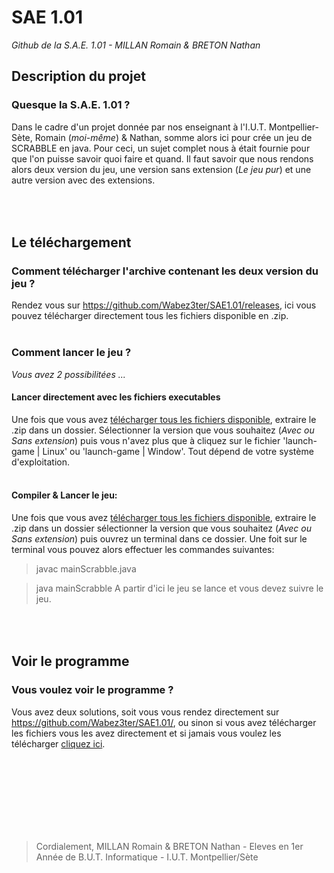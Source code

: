 # SAE 1.01
*Github de la S.A.E. 1.01 - MILLAN Romain & BRETON Nathan*
<br/>

## Description du projet
 ### Quesque la S.A.E. 1.01 ?
 Dans le cadre d'un projet donnée par nos enseignant à l'I.U.T. Montpellier-Sète, Romain (*moi-même*) & Nathan, somme alors ici pour crée un jeu de SCRABBLE en java. Pour ceci, un sujet complet nous à était fournie pour que l'on puisse savoir quoi faire et quand.  Il faut savoir que nous rendons alors deux version du jeu, une version sans extension (*Le jeu pur*) et une autre version avec des extensions.
 
## <br/><br/>Le téléchargement
 ### Comment télécharger l'archive contenant les deux version du jeu ?<br/>
 Rendez vous sur https://github.com/Wabez3ter/SAE1.01/releases, ici vous pouvez télécharger directement tous les fichiers disponible en .zip.
 <br/><br/>
 ### Comment lancer le jeu ? <br/>
 *Vous avez 2 possibilitées ...*
  #### Lancer directement avec les fichiers executables
  Une fois que vous avez [télécharger tous les fichiers disponible](https://github.com/Wabez3ter/SAE1.01/releases), extraire le .zip dans un dossier. Sélectionner la version que vous souhaitez (*Avec ou Sans extension*) puis vous n'avez plus que à cliquez sur le fichier 'launch-game | Linux' ou 'launch-game | Window'. Tout dépend de votre système d'exploitation.<br/><br/>
  #### Compiler & Lancer le jeu:
  Une fois que vous avez [télécharger tous les fichiers disponible](https://github.com/Wabez3ter/SAE1.01/releases), extraire le .zip dans un dossier sélectionner la version que vous souhaitez (*Avec ou Sans extension*) puis ouvrez un terminal dans ce dossier. Une foit sur le terminal vous pouvez alors effectuer les commandes suivantes:
  > javac mainScrabble.java

  > java mainScrabble
  A partir d'ici le jeu se lance et vous devez suivre le jeu.

## <br/><br/>Voir le programme
 ### Vous voulez voir le programme ?
 Vous avez deux solutions, soit vous vous rendez directement sur https://github.com/Wabez3ter/SAE1.01/, ou sinon si vous avez télécharger les fichiers vous les avez directement et si jamais vous voulez les télécharger [cliquez ici](https://github.com/Wabez3ter/SAE1.01/tree/master#comment-t%C3%A9l%C3%A9charger-larchive-contenant-les-deux-version-du-jeu-).





<br/><br/><br/><br/><br/><br/><br/>
> Cordialement, MILLAN Romain & BRETON Nathan - Eleves en 1er Année de B.U.T. Informatique - I.U.T. Montpellier/Sète
